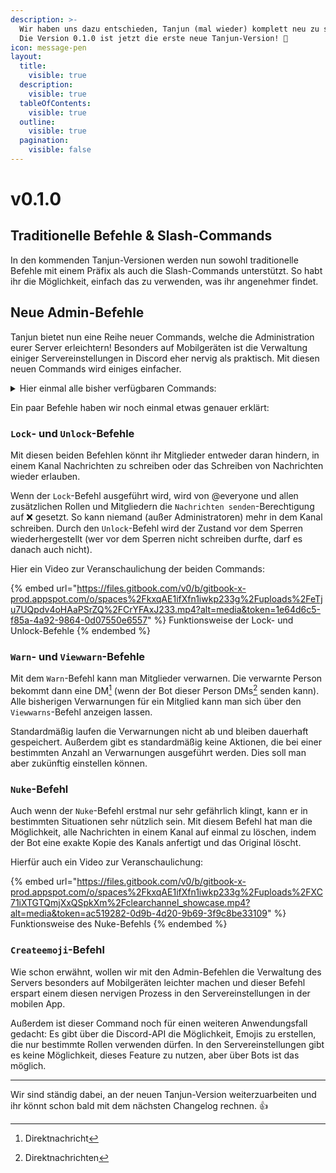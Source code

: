 ```yaml
---
description: >-
  Wir haben uns dazu entschieden, Tanjun (mal wieder) komplett neu zu schreiben.
  Die Version 0.1.0 ist jetzt die erste neue Tanjun-Version! 🥳
icon: message-pen
layout:
  title:
    visible: true
  description:
    visible: true
  tableOfContents:
    visible: true
  outline:
    visible: true
  pagination:
    visible: false
---
```


# v0.1.0

## Traditionelle Befehle & Slash-Commands

In den kommenden Tanjun-Versionen werden nun sowohl traditionelle Befehle mit einem Präfix als auch die Slash-Commands unterstützt. So habt ihr die Möglichkeit, einfach das zu verwenden, was ihr angenehmer findet.

## Neue Admin-Befehle

Tanjun bietet nun eine Reihe neuer Commands, welche die Administration eurer Server erleichtern! Besonders auf Mobilgeräten ist die Verwaltung einiger Servereinstellungen in Discord eher nervig als praktisch. Mit diesen neuen Commands wird einiges einfacher.

<details>

<summary>Hier einmal alle bisher verfügbaren Commands:</summary>

* `addrole` - Gebe einem Mitglied eine Rolle
* `removerole` - Entferne eine Rolle von einem Mitglied
* `createrole` - Erstelle eine Rolle
* `deleterole` - Lösche eie Rolle
* `kick` - Kicke ein Mitglied
* `ban` - Banne ein Mitglied
* `unban` - Entbanne ein Mitglied
* `timeout` - Schicke ein Mitglied in Timeout (beliebige Dauer möglich!)
* `removetimeout` - Entlasse ein Mitglied aus dem Timeout
* `purge` - Lösche eine bestimmte Anzahl an Nachrichten aus einem Kanal
* `nickname` - Ändere den Nicknamen eines Mitglieds
* `slowmode` - Lege den Slowmodus für einen Kanal fest (beliebige Dauer möglich!)
* `lock` - Sperre einen Kanal
* `unlock` - Entsperre einen Kanal
* `warn` - Verwarne ein Mitglied
* `viewwarns` - Liste die Verwarnungen eines Mitglieds auf
* `nuke` - Lösche **alle** Nachrichten aus einem Kanal, indem er neu erstellt wird
* `say` - Lass den Bot eine bestimmte Nachricht schreiben :eyes:
* `embed` - Sende ein Embed
* `createemoji` - Lade ein Emoji hoch

</details>

Ein paar Befehle haben wir noch einmal etwas genauer erklärt:

### `Lock`- und `Unlock`-Befehle

Mit diesen beiden Befehlen könnt ihr Mitglieder entweder daran hindern, in einem Kanal Nachrichten zu schreiben oder das Schreiben von Nachrichten wieder erlauben.

Wenn der `Lock`-Befehl ausgeführt wird, wird von @everyone und allen zusätzlichen Rollen und Mitgliedern die `Nachrichten senden`-Berechtigung auf ❌ gesetzt. So kann niemand (außer Administratoren) mehr in dem Kanal schreiben. Durch den `Unlock`-Befehl wird der Zustand vor dem Sperren wiederhergestellt (wer vor dem Sperren nicht schreiben durfte, darf es danach auch nicht).

Hier ein Video zur Veranschaulichung der beiden Commands:

{% embed url="https://files.gitbook.com/v0/b/gitbook-x-prod.appspot.com/o/spaces%2FkxqAE1ifXfn1iwkp233g%2Fuploads%2FeTju7UQpdv4oHAaPSrZQ%2FCrYFAxJ233.mp4?alt=media&token=1e64d6c5-f85a-4a92-9864-0d07550e6557" %}
Funktionsweise der Lock- und Unlock-Befehle
{% endembed %}

### `Warn`- und `Viewwarn`-Befehle

Mit dem `Warn`-Befehl kann man Mitglieder verwarnen. Die verwarnte Person bekommt dann eine DM[^1] (wenn der Bot dieser Person DMs[^2] senden kann). Alle bisherigen Verwarnungen für ein Mitglied kann man sich über den `Viewwarns`-Befehl anzeigen lassen.

Standardmäßig laufen die Verwarnungen nicht ab und bleiben dauerhaft gespeichert. Außerdem gibt es standardmäßig keine Aktionen, die bei einer bestimmten Anzahl an Verwarnungen ausgeführt werden. Dies soll man aber zukünftig einstellen können.

### `Nuke`-Befehl

Auch wenn der `Nuke`-Befehl erstmal nur sehr gefährlich klingt, kann er in bestimmten Situationen sehr nützlich sein. Mit diesem Befehl hat man die Möglichkeit, alle Nachrichten in einem Kanal auf einmal zu löschen, indem der Bot eine exakte Kopie des Kanals anfertigt und das Original löscht.

Hierfür auch ein Video zur Veranschaulichung:

{% embed url="https://files.gitbook.com/v0/b/gitbook-x-prod.appspot.com/o/spaces%2FkxqAE1ifXfn1iwkp233g%2Fuploads%2FXC71iXTGTQmjXxQSpkXm%2Fclearchannel_showcase.mp4?alt=media&token=ac519282-0d9b-4d20-9b69-3f9c8be33109" %}
Funktionsweise des Nuke-Befehls
{% endembed %}

### `Createemoji`-Befehl

Wie schon erwähnt, wollen wir mit den Admin-Befehlen die Verwaltung des Servers besonders auf Mobilgeräten leichter machen und dieser Befehl erspart einem diesen nervigen Prozess in den Servereinstellungen in der mobilen App.

Außerdem ist dieser Command noch für einen weiteren Anwendungsfall gedacht: Es gibt über die Discord-API die Möglichkeit, Emojis zu erstellen, die nur bestimmte Rollen verwenden dürfen. In den Servereinstellungen gibt es keine Möglichkeit, dieses Feature zu nutzen, aber über Bots ist das möglich.

***

Wir sind ständig dabei, an der neuen Tanjun-Version weiterzuarbeiten und ihr könnt schon bald mit dem nächsten Changelog rechnen. :thumbsup:

[^1]: Direktnachricht

[^2]: Direktnachrichten
